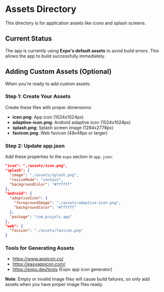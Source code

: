 # Assets Directory

This directory is for application assets like icons and splash screens.

## Current Status

The app is currently using **Expo's default assets** to avoid build errors. This allows the app to build successfully immediately.

## Adding Custom Assets (Optional)

When you're ready to add custom assets:

### Step 1: Create Your Assets

Create these files with proper dimensions:

- **icon.png**: App icon (1024x1024px)
- **adaptive-icon.png**: Android adaptive icon (1024x1024px)
- **splash.png**: Splash screen image (1284x2778px)
- **favicon.png**: Web favicon (48x48px or larger)

### Step 2: Update app.json

Add these properties to the `expo` section in `app.json`:

```json
"icon": "./assets/icon.png",
"splash": {
  "image": "./assets/splash.png",
  "resizeMode": "contain",
  "backgroundColor": "#ffffff"
},
"android": {
  "adaptiveIcon": {
    "foregroundImage": "./assets/adaptive-icon.png",
    "backgroundColor": "#ffffff"
  },
  "package": "com.prajols.app"
},
"web": {
  "favicon": "./assets/favicon.png"
}
```

### Tools for Generating Assets

- https://www.appicon.co/
- https://easyappicon.com/
- https://expo.dev/tools (Expo app icon generator)

**Note**: Empty or invalid image files will cause build failures, so only add assets when you have proper image files ready.
